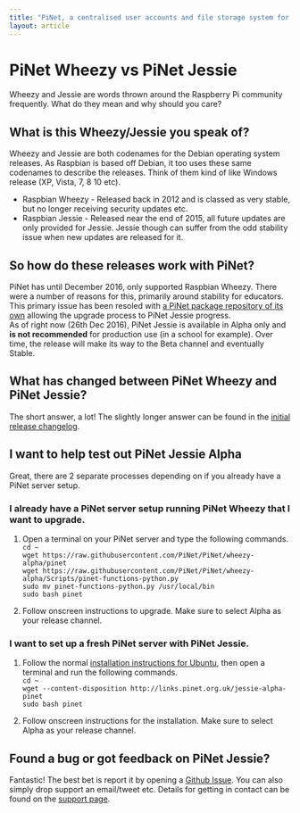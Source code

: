 ```yaml
---
title: "PiNet, a centralised user accounts and file storage system for a Raspberry Pi classroom."
layout: article
---
```


# PiNet Wheezy vs PiNet Jessie
Wheezy and Jessie are words thrown around the Raspberry Pi community frequently. What do they mean and why should you care?   

## What is this Wheezy/Jessie you speak of?
Wheezy and Jessie are both codenames for the Debian operating system releases. As Raspbian is based off Debian, it too uses these same codenames to describe the releases. Think of them kind of like Windows release (XP, Vista, 7, 8 10 etc).     

- Raspbian Wheezy - Released back in 2012 and is classed as very stable, but no longer receiving security updates etc.     
- Raspbian Jessie - Released near the end of 2015, all future updates are only provided for Jessie. Jessie though can suffer from the odd stability issue when new updates are released for it.   

## So how do these releases work with PiNet?   
PiNet has until December 2016, only supported Raspbian Wheezy. There were a number of reasons for this, primarily around stability for educators. This primary issue has been resoled with [a PiNet package repository of its own](https://github.com/PiNet/PiNet/issues/63) allowing the upgrade process to PiNet Jessie progress.  
As of right now (26th Dec 2016), PiNet Jessie is available in Alpha only and **is not recommended** for production use (in a school for example). Over time, the release will make its way to the Beta channel and eventually Stable.   

## What has changed between PiNet Wheezy and PiNet Jessie?   
The short answer, a lot! The slightly longer answer can be found in the [initial release changelog](https://github.com/PiNet/PiNet/commit/07cb9dd5a721bca20167c41c0c0454092b8ff0f0).   

## I want to help test out PiNet Jessie Alpha   
Great, there are 2 separate processes depending on if you already have a PiNet server setup.   

### I already have a PiNet server setup running PiNet Wheezy that I want to upgrade.   
1. Open a terminal on your PiNet server and type the following commands.   
  ```cd ~```  
  ```wget https://raw.githubusercontent.com/PiNet/PiNet/wheezy-alpha/pinet```   
  ```wget https://raw.githubusercontent.com/PiNet/PiNet/wheezy-alpha/Scripts/pinet-functions-python.py```      
  ```sudo mv pinet-functions-python.py /usr/local/bin```    
  ```sudo bash pinet```   

2. Follow onscreen instructions to upgrade. Make sure to select Alpha as your release channel.   
   
### I want to set up a fresh PiNet server with PiNet Jessie.  
1. Follow the normal [installation instructions for Ubuntu](installation/installing-ubuntu.html), then open a terminal and run the following commands.   
  ```cd ~```   
  ```wget --content-disposition http://links.pinet.org.uk/jessie-alpha-pinet```   
  ```sudo bash pinet```    

2. Follow onscreen instructions for the installation. Make sure to select Alpha as your release channel.    

## Found a bug or got feedback on PiNet Jessie?   
Fantastic! The best bet is report it by opening a [Github Issue](https://github.com/PiNet/PiNet/issues). You can also simply drop support an email/tweet etc. Details for getting in contact can be found on the [support page](support.html).   
